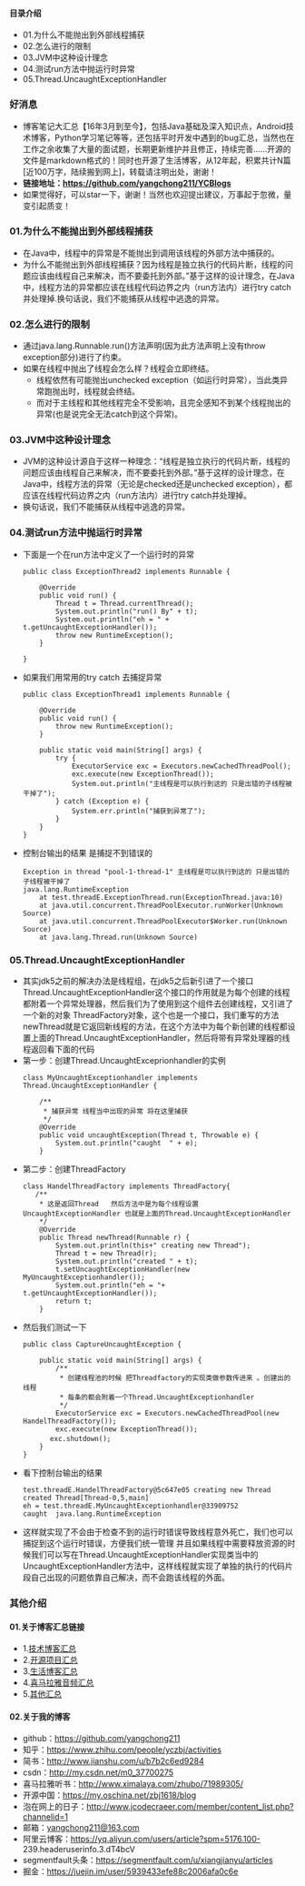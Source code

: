 #### 目录介绍
- 01.为什么不能抛出到外部线程捕获
- 02.怎么进行的限制
- 03.JVM中这种设计理念
- 04.测试run方法中抛运行时异常
- 05.Thread.UncaughtExceptionHandler



### 好消息
- 博客笔记大汇总【16年3月到至今】，包括Java基础及深入知识点，Android技术博客，Python学习笔记等等，还包括平时开发中遇到的bug汇总，当然也在工作之余收集了大量的面试题，长期更新维护并且修正，持续完善……开源的文件是markdown格式的！同时也开源了生活博客，从12年起，积累共计N篇[近100万字，陆续搬到网上]，转载请注明出处，谢谢！
- **链接地址：https://github.com/yangchong211/YCBlogs**
- 如果觉得好，可以star一下，谢谢！当然也欢迎提出建议，万事起于忽微，量变引起质变！



### 01.为什么不能抛出到外部线程捕获
- 在Java中，线程中的异常是不能抛出到调用该线程的外部方法中捕获的。
- 为什么不能抛出到外部线程捕获？因为线程是独立执行的代码片断，线程的问题应该由线程自己来解决，而不要委托到外部。”基于这样的设计理念，在Java中，线程方法的异常都应该在线程代码边界之内（run方法内）进行try catch并处理掉.换句话说，我们不能捕获从线程中逃逸的异常。


### 02.怎么进行的限制
- 通过java.lang.Runnable.run()方法声明(因为此方法声明上没有throw exception部分)进行了约束。
- 如果在线程中抛出了线程会怎么样？线程会立即终结。
    - 线程依然有可能抛出unchecked exception（如运行时异常），当此类异常跑抛出时，线程就会终结。
    - 而对于主线程和其他线程完全不受影响，且完全感知不到某个线程抛出的异常(也是说完全无法catch到这个异常)。


### 03.JVM中这种设计理念
- JVM的这种设计源自于这样一种理念：“线程是独立执行的代码片断，线程的问题应该由线程自己来解决，而不要委托到外部。”基于这样的设计理念，在Java中，线程方法的异常（无论是checked还是unchecked exception），都应该在线程代码边界之内（run方法内）进行try catch并处理掉。
- 换句话说，我们不能捕获从线程中逃逸的异常。


### 04.测试run方法中抛运行时异常
- 下面是一个在run方法中定义了一个运行时的异常
    ```
    public class ExceptionThread2 implements Runnable {
    
        @Override
        public void run() {
            Thread t = Thread.currentThread();
            System.out.println("run() By" + t);
            System.out.println("eh = " + t.getUncaughtExceptionHandler());
            throw new RuntimeException();
        }
    
    }
    ```
- 如果我们用常用的try catch 去捕捉异常
    ```
    public class ExceptionThread1 implements Runnable {
    
        @Override
        public void run() {
            throw new RuntimeException();
        }
    
        public static void main(String[] args) {
            try {
                ExecutorService exc = Executors.newCachedThreadPool();
                exc.execute(new ExceptionThread());
                System.out.println("主线程是可以执行到这的 只是出错的子线程被干掉了");
            } catch (Exception e) {
                System.err.println("捕获到异常了");
            }
        }
    }
    ```
- 控制台输出的结果 是捕捉不到错误的
    ```
    Exception in thread "pool-1-thread-1" 主线程是可以执行到这的 只是出错的子线程被干掉了
    java.lang.RuntimeException
        at test.threadE.ExceptionThread.run(ExceptionThread.java:10)
        at java.util.concurrent.ThreadPoolExecutor.runWorker(Unknown Source)
        at java.util.concurrent.ThreadPoolExecutor$Worker.run(Unknown Source)
        at java.lang.Thread.run(Unknown Source)
    ```


### 05.Thread.UncaughtExceptionHandler
- 其实jdk5之前的解决办法是线程组，在jdk5之后新引进了一个接口Thread.UncaughtExceptionHandler这个接口的作用就是为每个创建的线程都附着一个异常处理器，然后我们为了使用到这个组件去创建线程，又引进了一个新的对象 ThreadFactory对象，这个也是一个接口，我们重写的方法newThread就是它返回新线程的方法，在这个方法中为每个新创建的线程都设置上面的Thread.UncaughtExceptionHandler，然后将带有异常处理器的线程返回看下面的代码
- 第一步：创建Thread.UncaughtExceprionhandler的实例
    ```
    class MyUncaughtExceptionhandler implements Thread.UncaughtExceptionHandler {
    
        /**
         * 捕获异常 线程当中出现的异常 将在这里捕获
         */
        @Override
        public void uncaughtException(Thread t, Throwable e) {
            System.out.println("caught  " + e);
        }
    ```
- 第二步：创建ThreadFactory
    ```
    class HandelThreadFactory implements ThreadFactory{
       /**
        * 这是返回Thread   然后方法中是为每个线程设置UncaughtExceptionHandler 也就是上面的Thread.UncaughtExceptionHandler 
        */
        @Override
        public Thread newThread(Runnable r) {
            System.out.println(this+" creating new Thread");
            Thread t = new Thread(r);
            System.out.println("created " + t);
            t.setUncaughtExceptionHandler(new MyUncaughtExceptionhandler());
            System.out.println("eh = "+ t.getUncaughtExceptionHandler());
            return t;
        } 
    ```
- 然后我们测试一下
    ```
    public class CaptureUncaughtException {
    
        public static void main(String[] args) {
            /**
             * 创建线程池的时候 把Threadfactory的实现类做参数传进来 。创建出的线程
             * 每条的都会附着一个Thread.UncaughtExceptionhandler
             */
            ExecutorService exc = Executors.newCachedThreadPool(new HandelThreadFactory());
            exc.execute(new ExceptionThread());
    　　　　exc.shutdown();
        }
    }
    ```
- 看下控制台输出的结果
    ```
    test.threadE.HandelThreadFactory@5c647e05 creating new Thread
    created Thread[Thread-0,5,main]
    eh = test.threadE.MyUncaughtExceptionhandler@33909752
    caught  java.lang.RuntimeException
    ```
- 这样就实现了不会由于检查不到的运行时错误导致线程意外死亡，我们也可以捕捉到这个运行时错误，方便我们统一管理 并且如果线程中需要释放资源的时候我们可以写在Thread.UncaughtExceptionHandler实现类当中的UncaughtExceptionHandler方法中，这样线程就实现了单独的执行的代码片段自己出现的问题依靠自己解决，而不会跑该线程的外面。









### 其他介绍
#### 01.关于博客汇总链接
- 1.[技术博客汇总](https://www.jianshu.com/p/614cb839182c)
- 2.[开源项目汇总](https://blog.csdn.net/m0_37700275/article/details/80863574)
- 3.[生活博客汇总](https://blog.csdn.net/m0_37700275/article/details/79832978)
- 4.[喜马拉雅音频汇总](https://www.jianshu.com/p/f665de16d1eb)
- 5.[其他汇总](https://www.jianshu.com/p/53017c3fc75d)



#### 02.关于我的博客
- github：https://github.com/yangchong211
- 知乎：https://www.zhihu.com/people/yczbj/activities
- 简书：http://www.jianshu.com/u/b7b2c6ed9284
- csdn：http://my.csdn.net/m0_37700275
- 喜马拉雅听书：http://www.ximalaya.com/zhubo/71989305/
- 开源中国：https://my.oschina.net/zbj1618/blog
- 泡在网上的日子：http://www.jcodecraeer.com/member/content_list.php?channelid=1
- 邮箱：yangchong211@163.com
- 阿里云博客：https://yq.aliyun.com/users/article?spm=5176.100- 239.headeruserinfo.3.dT4bcV
- segmentfault头条：https://segmentfault.com/u/xiangjianyu/articles
- 掘金：https://juejin.im/user/5939433efe88c2006afa0c6e







